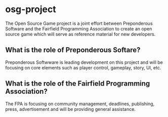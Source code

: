 # osg-project
The Open Source Game project is a joint effort between Preponderous Software and the Fairfield Programming Association to create an open source game which will serve as reference material for new developers.

## What is the role of Preponderous Softare?
Preponderous Softwware is leading development on this project and will be focusing on core elements such as player control, gameplay, story, UI, etc.

## What is the role of the Fairfield Programming Association?
The FPA is focusing on community management, deadlines, publishing, press, advertisement and will be providing general assistance.
